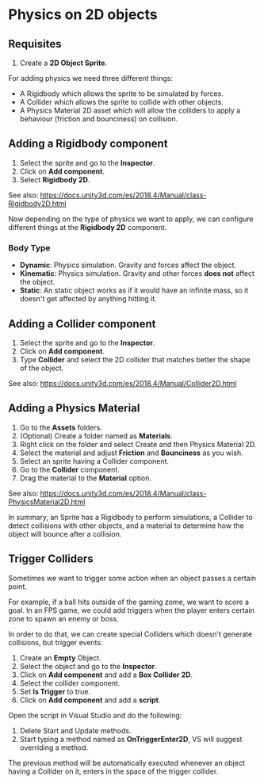 # Physics on 2D objects

## Requisites

1. Create a **2D Object Sprite**.

For adding physics we need three different things:

- A Rigidbody which allows the sprite to be simulated by forces.
- A Collider which allows the sprite to collide with other objects.
- A Physics Material 2D asset which will allow the colliders to apply a behaviour (friction and bounciness) on collision.

## Adding a Rigidbody component

1. Select the sprite and go to the **Inspector**.
2. Click on **Add component**.
3. Select **Rigidbody 2D**.

See also: https://docs.unity3d.com/es/2018.4/Manual/class-Rigidbody2D.html

Now depending on the type of physics we want to apply, we can configure different things at the **Rigidbody 2D** component.

### Body Type

- **Dynamic**: Physics simulation. Gravity and forces affect the object.
- **Kinematic**: Physics simulation. Gravity and other forces **does not** affect the object.
- **Static**: An static object works as if it would have an infinite mass, so it doesn't get affected by anything hitting it.

## Adding a Collider component

1. Select the sprite and go to the **Inspector**.
2. Click on **Add component**.
3. Type **Collider** and select the 2D collider that matches better the shape of the object.

See also: https://docs.unity3d.com/es/2018.4/Manual/Collider2D.html

## Adding a Physics Material

1. Go to the **Assets** folders.
2. (Optional) Create a folder named as **Materials**.
3. Right click on the folder and select Create and then Physics Material 2D.
4. Select the material and adjust **Friction** and **Bounciness** as you wish.
5. Select an sprite having a Collider component.
6. Go to the **Collider** component.
7. Drag the material to the **Material** option.

See also: https://docs.unity3d.com/es/2018.4/Manual/class-PhysicsMaterial2D.html


In summary, an Sprite has a Rigidbody to perform simulations, a Collider to detect collisions with other objects, and a material to determine how the object will bounce after a collision.

## Trigger Colliders

Sometimes we want to trigger some action when an object passes a certain point. 

For example, if a ball hits outside of the gaming zome, we want to score a goal. In an FPS game, we could add triggers when the player enters certain zone to spawn an enemy or boss.

In order to do that, we can create special Colliders which doesn't generate collisions, but trigger events:

1. Create an **Empty** Object.
2. Select the object and go to the **Inspector**.
3. Click on **Add component** and add a **Box Collider 2D**.
4. Select the collider component.
5. Set **Is Trigger** to true.
6. Click on **Add component** and add a **script**.

Open the script in Visual Studio and do the following:

1. Delete Start and Update methods.
2. Start typing a method named as **OnTriggerEnter2D**, VS will suggest overriding a method.

The previous method will be automatically executed whenever an object having a Collider on it, enters in the space of the trigger collider.




